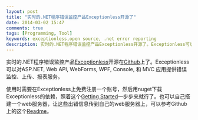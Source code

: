 ```yaml
---
layout: post
title: "实时的.NET程序错误监控产品Exceptionless开源了"
date: 2014-03-02 15:47
comments: true
tags: [Programming, Tool]
keywords: exceptionless,open source, .net error reporting
description: 实时的.NET程序错误监控产品Exceptionless开源了。Exceptionless可以对ASP.NET, Web API, WebForms, WPF, Console, 和 MVC 应用提供错误监控，上传，报表服务。
---
```

实时的.NET程序错误监控产品[Exceptionless](http://exceptionless.com/)开源在[Github](https://github.com/exceptionless/Exceptionless)上了。Exceptionless可以对ASP.NET, Web API, WebForms, WPF, Console, 和 MVC 应用提供错误监控、上传、报表服务。

使用时需要在Exceptionless上免费注册一个账号，然后用nuget下载Exceptionless的依赖，照着这个[Getting Started](http://docs.exceptionless.com/contents/gettingstarted/)一步步来就行了。也可以自己搭建一个web服务器，让这些出错信息传到自己的web服务器上，可以参考Github上的这个[Readme](https://github.com/exceptionless/Exceptionless)。